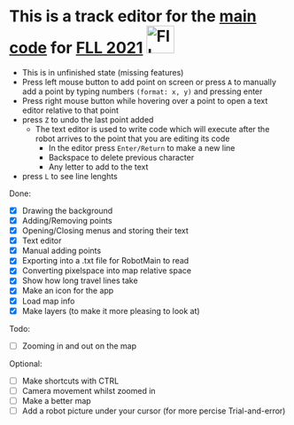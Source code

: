 # This is a track editor for the [main code](https://github.com/LukyGithub/RobotMain) for [FLL 2021](https://firstlegoleague.org/season) <img src="https://user-images.githubusercontent.com/70636940/140644407-2680a70c-2267-4700-b7f1-72df1e2519ed.png" alt="Fll" width="50"/>
- This is in unfinished state (missing features)
- Press left mouse button to add point on screen or press ```A``` to manually add a point by typing numbers ```(format: x, y)``` and pressing enter
- Press right mouse button while hovering over a point to open a text editor relative to that point
- press ```Z``` to undo the last point added
  - The text editor is used to write code which will execute after the robot arrives to the point that you are editing its code
    - In the editor press ```Enter/Return``` to make a new line
    - Backspace to delete previous character
    - Any letter to add to the text
- press ```L``` to see line lenghts

Done:
- [x] Drawing the background
- [x] Adding/Removing points
- [x] Opening/Closing menus and storing their text
- [x] Text editor
- [x] Manual adding points
- [x] Exporting into a .txt file for RobotMain to read
- [x] Converting pixelspace into map relative space
- [x] Show how long travel lines take
- [x] Make an icon for the app
- [x] Load map info
- [x] Make layers (to make it more pleasing to look at)

Todo:

- [ ] Zooming in and out on the map

Optional:

- [ ] Make shortcuts with CTRL
- [ ] Camera movement whilst zoomed in
- [ ] Make a better map
- [ ] Add a robot picture under your cursor (for more percise Trial-and-error)
